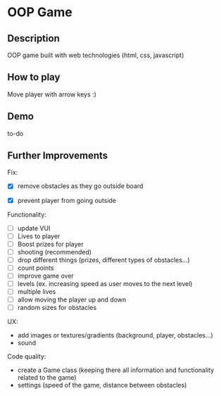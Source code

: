 
# OOP Game

## Description 

OOP game built with web technologies (html, css, javascript)


## How to play

Move player with arrow keys :)


## Demo

to-do


## Further Improvements

Fix:
- [x] remove obstacles as they go outside board
- [x] prevent player from going outside


Functionality:
- [ ] update VUI
- [ ] Lives to player
- [ ] Boost prizes for player
- [ ] shooting (recommended)
- [ ] drop different things (prizes, different types of obstacles...)
- [ ] count points
- [ ] improve game over
- [ ] levels (ex. increasing speed as user moves to the next level)
- [ ] multiple lives
- [ ] allow moving the player up and down
- [ ] random sizes for obstacles

UX:
- add images or textures/gradients (background, player, obstacles...)
- sound

Code quality:
- create a Game class (keeping there all information and functionality related to the game)
- settings (speed of the game, distance between obstacles)

